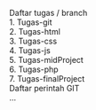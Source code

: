 Daftar tugas / branch  
      1. Tugas-git  
      2. Tugas-html  
      3. Tugas-css  
      4. Tugas-js  
      5. Tugas-midProject  
      6. Tugas-php  
      7. Tugas-finalProject  
Daftar perintah GIT  
...
